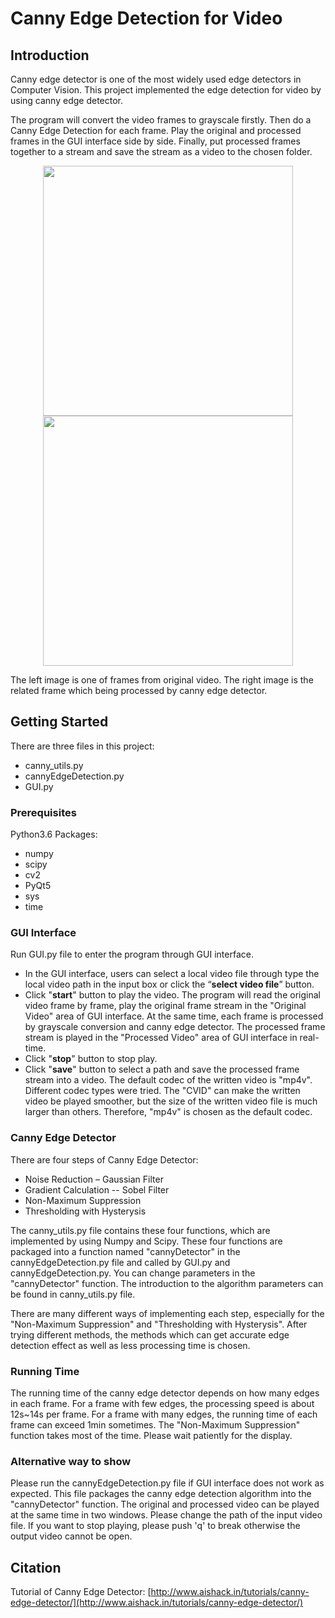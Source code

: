 ﻿# Canny Edge Detection for Video


## Introduction

Canny edge detector is one of the most widely used edge detectors in Computer Vision. This project implemented the edge detection for video by using canny edge detector.

The program will convert the video frames to grayscale firstly. Then do a Canny Edge Detection for each frame. Play the original and processed frames in the GUI interface side by side. Finally, put processed frames together to a stream and save the stream as a video to the chosen folder.

<center class="half">
    <img src="https://lh3.googleusercontent.com/kwfFtEYvq2IalLd_YowGiHUXkMk17v-DpIBDO1aMYhnuA8ABw9HzwOJZKjiuliJ45cLbCGDXGj_A" width="400"/><img src="https://lh3.googleusercontent.com/3SQSuwhf8uK-47dhuNOy23FV9CDrJKw1RRAoHBJdsQ0NNmo9b9QnKFSXZE71QVfrlNjXOI9Q9RBf" width="400"/>
</center>

The left image is one of frames from original video. The right image is the related frame which being processed by canny edge detector.

## Getting Started

There are three files in this project:
 - canny_utils.py 
 - cannyEdgeDetection.py 
 - GUI.py

### Prerequisites
Python3.6
Packages:
 - numpy 
 - scipy 
 - cv2 
 - PyQt5 
 - sys 
 - time

### GUI Interface

Run GUI.py file to enter the program through GUI interface.
 - In the GUI interface, users can select a local video file through type the local video  path in the input box or click the “**select video file**” button.
 - Click "**start**" button to play the video. The program will read the original video frame by frame, play the original frame stream in the "Original Video" area of GUI interface. At the same time, each frame is processed by grayscale conversion and canny edge detector. The processed frame stream is played in the "Processed Video" area of GUI interface in real-time.
 - Click "**stop**" button to stop play.
 - Click "**save**" button to select a path and save the processed frame stream into a video. The default codec of the written video is "mp4v". Different codec types were tried. The "CVID" can make the written video be played smoother, but the size of the written video file is much larger than others. Therefore,  "mp4v" is chosen as the default codec.

### Canny Edge Detector 

There are four steps of Canny Edge Detector:
 - Noise Reduction – Gaussian Filter
 - Gradient Calculation -- Sobel Filter
 - Non-Maximum Suppression
 - Thresholding with Hysterysis

The canny_utils.py file contains these four functions, which are implemented by using Numpy and Scipy. These four functions are packaged into a function named "cannyDetector" in the cannyEdgeDetection.py file and called by GUI.py and cannyEdgeDetection.py. You can change parameters in the "cannyDetector" function. The introduction to the algorithm parameters can be found in canny_utils.py file.

There are many different ways of implementing each step, especially for the "Non-Maximum Suppression" and "Thresholding with Hysterysis". After trying different methods,  the methods which can get accurate edge detection effect as well as less processing time is chosen.


### Running Time 

The running time of the canny edge detector depends on how many edges in each frame. For a frame with few edges, the processing speed is about 12s~14s per frame. For a frame with many edges, the running time of each frame can exceed 1min sometimes. The "Non-Maximum Suppression"  function takes most of the time. Please wait patiently for the display.

### Alternative way to show 

Please run the cannyEdgeDetection.py file if GUI interface does not work as expected. This file packages the canny edge detection algorithm into the "cannyDetector" function. The original and processed video can be played at the same time in two windows. Please change the path of the input video file. If you want to stop playing, please push 'q' to break otherwise the output video cannot be open.

## Citation

Tutorial of Canny Edge Detector:
[http://www.aishack.in/tutorials/canny-edge-detector/](http://www.aishack.in/tutorials/canny-edge-detector/)

